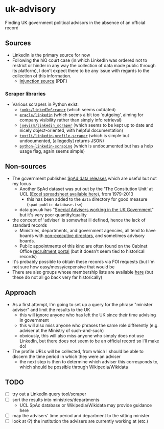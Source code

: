 # uk-advisory

Finding UK government political advisors in the absence of an official record

## Sources

- LinkedIn is the primary source for now
- Following the hiQ court case (in which LinkedIn was ordered not to restrict or hinder in any way the collection of data made public through its platform), I don't expect there to be any issue with regards to the collection of this information.
  - [injunction source][injunc] (PDF)

[injunc]: https://www.almcms.com/contrib/content/uploads/sites/292/2017/08/HiQInjunction.pdf


### Scraper libraries

- Various scrapers in Python exist:
  - [`junks/linkedInScraper`][1] (which seems outdated)
  - [`eracle/linkedin`][2] (which seems a bit too 'outgoing', aiming for company visibility rather than simply info retrieval)
  - [`joeyism/linkedin_scraper`][3] (which seems to be kept up to date and nicely object-oriented, with helpful documentation)
  - [`toxtli/linkedin-profile-scraper`][4] (which is simple but undocumented, [allegedly] returns JSON)
  - [`python-linkedin-scraping`][5] (which is undocumented but has a help usage flag, again seems simple)

[1]: https://github.com/junks/linkedInScraper
[2]: https://github.com/eracle/linkedin
[3]: https://github.com/joeyism/linkedin_scraper
[4]: https://github.com/toxtli/linkedin-profile-scraper
[5]: https://github.com/cwirz/python-linkedin-scraping

## Non-sources

- The government publishes [SpAd data releases][SpAd_data_releases] which are useful but not my focus
  - Another SpAd dataset was put out by the 'The Consitution Unit' at UCL ([Excel spreadsheet available here][SpAd_data_UCL]), from 1979-2013
    - this has been added to the `data` directory for good measure (`spad-public-database.tsv`)
  - data.gov.uk has "[Special Advisers working in the UK Government][SpAd_data_gov]" but it's very poor quantity/quality
- the concept of 'adviser' is somewhat ill defined, hence the lack of standard records
  - Ministries, departments, and government agencies, all tend to have boards with [non-executive directors][NED_wiki], and sometimes advisory boards.
  - Public appointments of this kind are often found on the Cabinet Office [recruitment portal][CO_portal] (but it doesn't seem tied to historical records)
- It's probably possible to obtain these records via FOI requests (but I'm not sure how easy/messy/expensive that would be
- There are also groups whose membership lists are available [here][gov_groups] (but these do not all go back very far historically)

[SpAd_data_releases]: https://www.gov.uk/government/collections/special-adviser-data-releases-numbers-and-costs
[SpAd_data_gov]: https://data.gov.uk/dataset/special-advisers
[SpAd_data_UCL]: https://www.ucl.ac.uk/constitution-unit/research/government/special-advisers
[NED_wiki]: https://en.wikipedia.org/wiki/Non-executive_director
[CO_portal]: https://publicappointments.cabinetoffice.gov.uk/search-appointments/
[gov_groups]: https://www.gov.uk/government/groups

## Approach

- As a first attempt, I'm going to set up a query for the phrase "minister adviser" and limit the results to the UK
  - this will ignore anyone who has left the UK since their time advising in government
  - this will also miss anyone who phrases the same role differently (e.g. adviser at the Ministry of such-and-such)
  - obviously, this will also miss anyone who simply does not use LinkedIn, but there does not seem to be an official record so I'll make do!
- The profile URLs will be collected, from which I should be able to discern the time period in which they were an adviser
  - the next step is then to determine which adviser this corresponds to, which should be possible through Wikipedia/Wikidata

## TODO

- [ ] try out a LinkedIn query tool/scraper
- [ ] sort the results into ministries/departments
  - UCL SpAd database or Wikipedia/Wikidata may provide guidance here
- [ ] map the advisers' time period and department to the sitting minister
- [ ] look at (?) the institution the advisers are currently working at (etc.)
